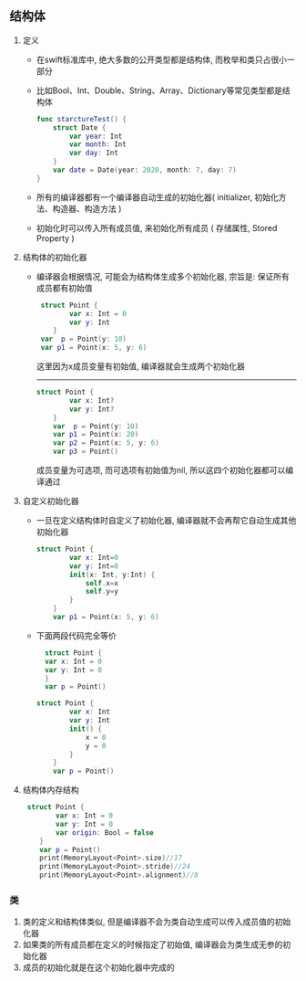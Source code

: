 ## 结构体

1. 定义

   - 在swift标准库中, 绝大多数的公开类型都是结构体, 而枚举和类只占很小一部分

   - 比如Bool、Int、Double、String、Array、Dictionary等常见类型都是结构体

     ```swift
     func starctureTest() {
         struct Date {
             var year: Int
             var month: Int
             var day: Int
         }
         var date = Date(year: 2020, month: 7, day: 7)
     }
     ```

   - 所有的编译器都有一个编译器自动生成的初始化器( initializer, 初始化方法、构造器、构造方法 ) 

   - 初始化时可以传入所有成员值, 来初始化所有成员 ( 存储属性, Stored Property )

2. 结构体的初始化器

   - 编译器会根据情况, 可能会为结构体生成多个初始化器, 宗旨是: 保证所有成员都有初始值

     ```swift
      struct Point {
             var x: Int = 0
             var y: Int
         }
      var  p = Point(y: 10)
      var p1 = Point(x: 5, y: 6)
     ```

     这里因为x成员变量有初始值, 编译器就会生成两个初始化器

     ---

     ```swift
     struct Point {
             var x: Int?
             var y: Int?
         }
         var  p = Point(y: 10)
         var p1 = Point(x: 20)
         var p2 = Point(x: 5, y: 6)
         var p3 = Point()
     ```

     成员变量为可选项, 而可选项有初始值为nil, 所以这四个初始化器都可以编译通过

3. 自定义初始化器

   - 一旦在定义结构体时自定义了初始化器, 编译器就不会再帮它自动生成其他初始化器

     ```swift
     struct Point {
             var x: Int=0
             var y: Int=0
             init(x: Int, y:Int) {
                 self.x=x
                 self.y=y
             }
         }
         var p1 = Point(x: 5, y: 6)
     ```

   - 下面两段代码完全等价

     ```swift
       struct Point {
       var x: Int = 0
       var y: Int = 0
       }
       var p = Point()
     ```

     ```swift
     struct Point {
             var x: Int
             var y: Int
             init() {
                 x = 0
                 y = 0
             }
         }
         var p = Point()
     ```

4. 结构体内存结构

   ```swift
    struct Point {
           var x: Int = 0
           var y: Int = 0
           var origin: Bool = false
       }
       var p = Point()
       print(MemoryLayout<Point>.size)//17
       print(MemoryLayout<Point>.stride)//24
       print(MemoryLayout<Point>.alignment)//8
   ```


### 类

1. 类的定义和结构体类似, 但是编译器不会为类自动生成可以传入成员值的初始化器
2. 如果类的所有成员都在定义的时候指定了初始值, 编译器会为类生成无参的初始化器
3. 成员的初始化就是在这个初始化器中完成的